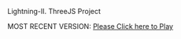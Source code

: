 Lightning-II. ThreeJS Project

MOST RECENT VERSION: [Please Click here to Play](https://rawcdn.githack.com/alperenbutun/jets-online/59757a6/index.html)

